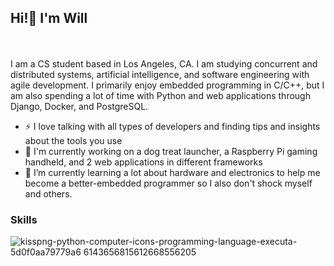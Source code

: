 ## Hi!👋  I'm Will
<br></br>
I am a CS student based in Los Angeles, CA. I am studying concurrent and distributed systems, artificial intelligence, and software engineering with agile development.
I primarily enjoy embedded programming in C/C++, but I am also spending a lot of time with Python and web applications through Django, Docker, and PostgreSQL.

- ⚡ I love talking with all types of developers and finding tips and insights about the tools you use
- 🦾 I'm currently working on a dog treat launcher, a Raspberry Pi gaming handheld, and 2 web applications in different frameworks
- 🌱 I’m currently learning a lot about hardware and electronics to help me become a better-embedded programmer so I also don't shock myself and others.

### Skills
![kisspng-python-computer-icons-programming-language-executa-5d0f0aa79779a6 6143656815612668556205](https://github.com/user-attachments/assets/90f7efbb-0f80-4b44-87ae-99523ca2c16d)

